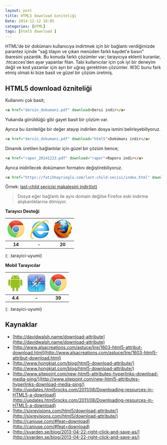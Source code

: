 ```yaml
---
layout: post
title: HTML5 download özniteliği
Date: 2014-12-12 18:05
categories: [HTML]
tags: [html5 download ]
---
```


HTML'de bir dokümanı kullanıcıya indirtmek için bir bağlantı verdiğimizde parantez içinde "sağ tılayın ve çıkan menüden farklı kaydet'e basın" ibaresini yazardık. Bu konuda farklı çözümler var; tarayıcıya eklenti kuranlar, .htcacces'den ayar yapanlar filan. Tabi kullanıcılar için çok iyi bir deneyim değil ve kod yazanlar için ayrı bir uğraş gerektiren çözümler. W3C bunu fark etmiş olmalı ki bize basit ve güzel bir çözüm üretmiş. 

## HTML5 download özniteliği

Kullanımı çok basit;

```html
<a href="dersin_dokumani.pdf" download>Dersi indir</a>
```

Yukarıda görüldüğü gibi gayet basit bir çözüm var.

Ayrıca bu özniteliğe bir değer atayıp indirilen dosya ismini belirleyebiliyoruz.

```html
<a href="dersin_dokumani.pdf" download="html5">Dokümanı indir</a>
```

Dinamik üretilen bağlantılar için güzel bir çözüm bence;

```html
<a href="rapor_20141223.pdf" download="rapor">Raporu indir</a>
```

Ayrıca inidirilecek dokümanın formatını değiştirebiliyoruz.

```html
<a href="https://fatihhayrioglu.com/last-child-secisi/index.html" download="last_child.txt">last-child seçicisi makalesini indir(txt)</a>
```

Örnek: <a href="https://fatihhayrioglu.com/last-child-secisi/index.html" download="last_child.txt">last-child seçicisi makalesini indir(txt)</a>


> Dosya eğer bağlantı ile aynı domain değilse Firefox eski indirme alışkanlıklarına dönüyor.


**Tarayıcı Desteği**

|![Chrome][chrome]|![explorer][explorer]|![Firefox][firefox]|
|:-----------------:|:---------------:|:-------------------:|
|**14**|**-**|**20**|
{: .tarayici-uyumi}

**Mobil Tarayıcılar**

|![Android][android] | ![Mobil Safari][msafari] | ![Chrome][chrome] |
|:------------------------:|:----------------------:|:-------------------:|
|**4.4**|**-**|**39**|
{: .tarayici-uyumi}


## Kaynaklar

 - [http://davidwalsh.name/download-attribute](http://davidwalsh.name/download-attribute)
 - [http://www.alsacreations.com/astuce/lire/1603-html5-attribut-download.html](http://www.alsacreations.com/astuce/lire/1603-html5-attribut-download.html)
 - [http://www.hongkiat.com/blog/html5-download-attribute/](http://www.hongkiat.com/blog/html5-download-attribute/)
 - [http://www.sitepoint.com/new-html5-attributes-hyperlinks-download-media-ping/](http://www.sitepoint.com/new-html5-attributes-hyperlinks-download-media-ping/)
 - [http://updates.html5rocks.com/2011/08/Downloading-resources-in-HTML5-a-download](http://updates.html5rocks.com/2011/08/Downloading-resources-in-HTML5-a-download)
 - [http://sixrevisions.com/html5/download-attribute/](http://sixrevisions.com/html5/download-attribute/)
 - [http://caniuse.com/#feat=download](http://caniuse.com/#feat=download)
 - [http://svarden.se/blog/2013-04-22-right-click-and-save-as/](http://svarden.se/blog/2013-04-22-right-click-and-save-as/)

[firefox]: /images/ff.png
[chrome]: /images/ch.png
[explorer]: /images/ie.png
[msafari]:/images/sm.png
[android]:/images/an.png
